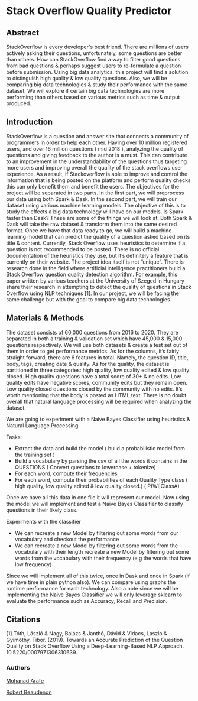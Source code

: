 # Stack Overflow Quality Predictor

## Abstract
StackOverflow is every developer's best friend. There are millions of users actively asking their questions, unfortunately, some questions are better than others. How can StackOverflow find a way to filter good questions from bad questions & perhaps suggest users to re-formulate a question before submission. Using big data analytics, this project will find a solution to distinguish high quality & low quality questions. Also, we will be comparing big data technologies & study their performance with the same dataset. We will explore if certain big data technologies are more performing than others based on various metrics such as time & output produced. 

## Introduction
StackOverflow is a question and answer site that connects a community of programmers in order to help each other. Having over 10 million registered users, and over 16 million questions ( mid 2018 ), analyzing the quality of questions and giving feedback to the author is a must. This can contribute to an improvement in the understandability of the questions  thus targeting more users and improving overall the quality of the stack overflows user experience. As a result, if Stackoverflow is able to improve and control the information that is being posted on the platform and perform quality checks this can only benefit them and benefit the users. The objectives for the project will be separated in two parts. In the first part, we will preprocess our data using both Spark & Dask. In the second part, we will train our dataset using various machine learning models. The objective of this is to study the effects a big data technology will have on our models. Is Spark faster than Dask? These are some of the things we will look at. Both Spark & Dask will take the raw dataset & transform them into the same desired format. Once we have that data ready to go, we will build a machine learning model that can predict the quality of a question asked based on its title & content. Currently, Stack Overflow uses heuristics to determine if a question is not recommended to be posted. There is no official documentation of the heuristics they use, but it’s definitely a feature that is currently on their website. The project idea itself is not ”unique”. There is research done in the field where artificial intelligence practitioners build a Stack Overflow question quality detection algorithm. For example, this paper written by various teachers at the University of Szeged in Hungary share their research in attempting to detect the quality of questions in Stack Overflow using NLP techniques [1]. In our project, we will be facing the same challenge but with the goal to compare big data technologies. 

## Materials & Methods
The dataset consists of 60,000 questions from 2016 to 2020. They are separated in both a training & validation set which have 45,000 & 15,000 questions respectively. We will use both datasets & create a test set out of them in order to get performance metrics. As for the columns, it’s fairly straight forward, there are 6 features in total. Namely, the question ID, title, body, tags, creating date & quality. As for the quality, the dataset is partitioned in three categories: high quality, low quality edited & low quality closed. High quality questions have a total score of 30+ & no edits. Low quality edits have negative scores, community edits but they remain open. Low quality closed questions closed by the community with no edits. It’s worth mentioning that the body is posted as HTML text. There is no doubt overall that natural language processing will be required when analyzing the dataset. 

We are going to experiment with a Naive Bayes Classifier using heuristics & Natural Language Processing.

Tasks:
- Extract the data and build the model ( build a probabilistic model from the training set )
- Build a vocabulary by parsing the csv of all the words it contains in the QUESTIONS ( Convert questions to lowercase + tokenize)
- For each word, compute their frequencies
- For each word, compute their probabilities of each Quality Type class ( high quality, low quality edited & low quality closed.) ( P(Wi|ClassA)

Once we have all this data in one file it will represent our model. Now using the model we will implement and test a Naive Bayes Classifier to classify questions in their likely class.

Experiments with the classifier 

- We can recreate a new Model by filtering out some words from our vocabulary and checkout the performance
- We can recreate a new Model by filtering out some words from the vocabulary with their length recreate a new Model by filtering out some words from the vocabulary with their frequency (e.g the words that have low frequency)

Since we will implement all of this twice, once in Dask and once in Spark (if we have time in plain python also). We can compare using graphs the runtime performance for each technology. Also a note since we will be implementing the Naive Bayes Classifier we will only leverage sklearn to evaluate the performance such as Accuracy, Recall and Precision.

## Citations
[1] Tóth, László & Nagy, Balázs & Janthó, Dávid & Vidacs, Laszlo & Gyimóthy, Tibor. (2019). Towards an Accurate Prediction of the Question Quality on Stack Overflow Using a Deep-Learning-Based NLP Approach. 10.5220/0007971306310639. 

### Authors
[Mohanad Arafe](https://github.com/mohanadarafe)

[Robert Beaudenon](https://github.com/RobertBeaudenon)
